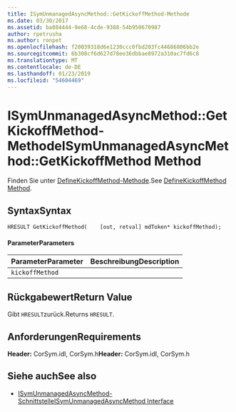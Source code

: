 ```yaml
---
title: ISymUnmanagedAsyncMethod::GetKickoffMethod-Methode
ms.date: 03/30/2017
ms.assetid: ba084444-9e68-4cde-9388-54b950670987
author: rpetrusha
ms.author: ronpet
ms.openlocfilehash: f20039318d6e1230ccc0fbd203fc44686806bb2e
ms.sourcegitcommit: 6b308cf6d627d78ee36dbbae8972a310ac7fd6c8
ms.translationtype: MT
ms.contentlocale: de-DE
ms.lasthandoff: 01/23/2019
ms.locfileid: "54604469"
---
```

# <a name="isymunmanagedasyncmethodgetkickoffmethod-method"></a><span data-ttu-id="329af-102">ISymUnmanagedAsyncMethod::GetKickoffMethod-Methode</span><span class="sxs-lookup"><span data-stu-id="329af-102">ISymUnmanagedAsyncMethod::GetKickoffMethod Method</span></span>
<span data-ttu-id="329af-103">Finden Sie unter [DefineKickoffMethod-Methode](../../../../docs/framework/unmanaged-api/diagnostics/isymunmanagedasyncmethodpropertieswriter-definekickoffmethod-method.md).</span><span class="sxs-lookup"><span data-stu-id="329af-103">See [DefineKickoffMethod Method](../../../../docs/framework/unmanaged-api/diagnostics/isymunmanagedasyncmethodpropertieswriter-definekickoffmethod-method.md).</span></span>  
  
## <a name="syntax"></a><span data-ttu-id="329af-104">Syntax</span><span class="sxs-lookup"><span data-stu-id="329af-104">Syntax</span></span>  
  
```idl  
HRESULT GetKickoffMethod(    [out, retval] mdToken* kickoffMethod);  
```  
  
#### <a name="parameters"></a><span data-ttu-id="329af-105">Parameter</span><span class="sxs-lookup"><span data-stu-id="329af-105">Parameters</span></span>  
  
|<span data-ttu-id="329af-106">Parameter</span><span class="sxs-lookup"><span data-stu-id="329af-106">Parameter</span></span>|<span data-ttu-id="329af-107">Beschreibung</span><span class="sxs-lookup"><span data-stu-id="329af-107">Description</span></span>|  
|---------------|-----------------|  
|`kickoffMethod`||  
  
## <a name="return-value"></a><span data-ttu-id="329af-108">Rückgabewert</span><span class="sxs-lookup"><span data-stu-id="329af-108">Return Value</span></span>  
 <span data-ttu-id="329af-109">Gibt `HRESULT`zurück.</span><span class="sxs-lookup"><span data-stu-id="329af-109">Returns `HRESULT`.</span></span>  
  
## <a name="requirements"></a><span data-ttu-id="329af-110">Anforderungen</span><span class="sxs-lookup"><span data-stu-id="329af-110">Requirements</span></span>  
 <span data-ttu-id="329af-111">**Header:** CorSym.idl, CorSym.h</span><span class="sxs-lookup"><span data-stu-id="329af-111">**Header:** CorSym.idl, CorSym.h</span></span>  
  
## <a name="see-also"></a><span data-ttu-id="329af-112">Siehe auch</span><span class="sxs-lookup"><span data-stu-id="329af-112">See also</span></span>
- [<span data-ttu-id="329af-113">ISymUnmanagedAsyncMethod-Schnittstelle</span><span class="sxs-lookup"><span data-stu-id="329af-113">ISymUnmanagedAsyncMethod Interface</span></span>](../../../../docs/framework/unmanaged-api/diagnostics/isymunmanagedasyncmethod-interface.md)
